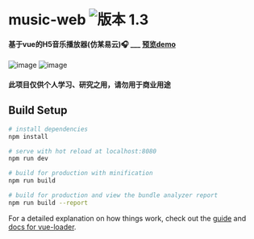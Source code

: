 # music-web  ![版本 1.3](https://img.shields.io/badge/版本-1.3-red.svg)

#### 基于vue的H5音乐播放器(仿某易云)🎧 ___ [预览demo](https://reedbf.github.io/R-music/dist/index.html)

![image](https://user-images.githubusercontent.com/25838726/115135813-006d7a00-a04e-11eb-9d1f-261ca2125e01.png)
![image](https://user-images.githubusercontent.com/25838726/115135794-c8fecd80-a04d-11eb-9ebd-521f185a9018.png)

#### 此项目仅供个人学习、研究之用，请勿用于商业用途


## Build Setup

``` bash
# install dependencies
npm install

# serve with hot reload at localhost:8080
npm run dev

# build for production with minification
npm run build

# build for production and view the bundle analyzer report
npm run build --report
```

For a detailed explanation on how things work, check out the [guide](http://vuejs-templates.github.io/webpack/) and [docs for vue-loader](http://vuejs.github.io/vue-loader).
<!--kjfda kjkuijda jkudmfewqpjkdjfajf oidkjr -->
